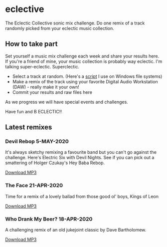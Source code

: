 # eclective
The Eclectic Collective sonic mix challenge. Do one remix of a track randomly picked from your eclectic music collection.

## How to take part

Set yourself a music mix challenge each week and share your results here. If you're a friend of mine, your music collection is probably way eclectic. I'm talking super-eclectic. Superclectic.

- Select a track at random. (Here's a [script](pick-file.bat) I use on Windows file systems)
- Make a remix of the track using your favorite Digital Audio Workstation (DAW) - really make it your own!
- Commit your results and raw files here

As we progress we will have special events and challenges.

Have fun and B ECLECTIC!!

## Latest remixes

### Devil Rebop 5-MAY-2020

It's always sketchy remixing a favourite band but you can't go against the challenge. Here's Electric Six with Devil Nights. See if you can pick out a smattering of Holger Czukay's Hey Baba Rebop.

[Download MP3](devil-rebop%20Project/devil-rebop.mp3)

### The Face 21-APR-2020

Time for a remix of a lovely ballad from those good ol' boys, Kings of Leon

[Download MP3](the-face%20Project/the-face.mp3)

### Who Drank My Beer? 18-APR-2020

A challenging remix of an old jukejoint classic by Dave Bartholomew.

[Download MP3](who-drank-my-beer%20Project/who-drank-my-beer.mp3)


